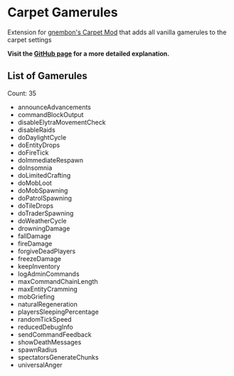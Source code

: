 # Carpet Gamerules

Extension for [gnembon's Carpet Mod](https://github.com/gnembon/fabric-carpet) that adds all vanilla gamerules to the carpet settings

**Visit the [GitHub page](https://github.com/RubixDev/CarpetGamerules) for a more detailed explanation.**

## List of Gamerules
Count: 35
- announceAdvancements
- commandBlockOutput
- disableElytraMovementCheck
- disableRaids
- doDaylightCycle
- doEntityDrops
- doFireTick
- doImmediateRespawn
- doInsomnia
- doLimitedCrafting
- doMobLoot
- doMobSpawning
- doPatrolSpawning
- doTileDrops
- doTraderSpawning
- doWeatherCycle
- drowningDamage
- fallDamage
- fireDamage
- forgiveDeadPlayers
- freezeDamage
- keepInventory
- logAdminCommands
- maxCommandChainLength
- maxEntityCramming
- mobGriefing
- naturalRegeneration
- playersSleepingPercentage
- randomTickSpeed
- reducedDebugInfo
- sendCommandFeedback
- showDeathMessages
- spawnRadius
- spectatorsGenerateChunks
- universalAnger
